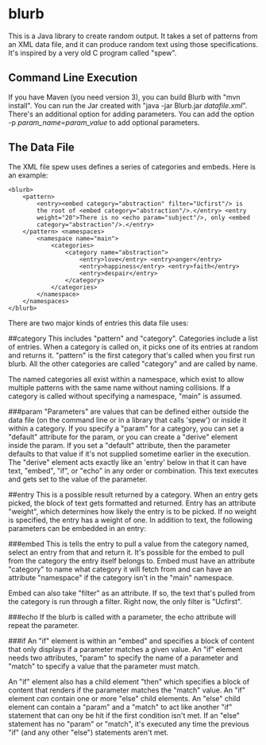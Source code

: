 # blurb
This is a Java library to create random output.  It takes a set of
patterns from an XML data file, and it can produce random text using those
specifications.  It's inspired by a very old C program called "spew".

## Command Line Execution
If you have Maven (you need version 3), you
can build Blurb with "mvn install".  You can run the Jar created with
"java -jar Blurb.jar *datafile.xml*".  There's an additional option for
adding parameters.  You can add the option -p *param_name*=*param_value*
to add optional parameters.

## The Data File
The XML file spew uses defines a series of categories
and embeds.  Here is an example:

```
<blurb>
    <pattern>
        <entry><embed category="abstraction" filter="Ucfirst"/> is
        the root of <embed category="abstraction"/>.</entry> <entry
        weight="20">There is no <echo param="subject"/>, only <embed
        category="abstraction"/>.</entry>
    </pattern> <namespaces>
        <namespace name="main">
            <categories>
                <category name="abstraction">
                    <entry>love</entry> <entry>anger</entry>
                    <entry>happiness</entry> <entry>faith</entry>
                    <entry>despair</entry>
                </category>
            </categories>
        </namespace>
    </namespaces>
</blurb>
```

There are two major kinds of entries this data file uses:

##category
This includes "pattern" and "category".  Categories include
a list of entries.  When a category is called on, it picks one of its
entries at random and returns it.  "pattern" is the first category that's
called when you first run blurb.  All the other categories are called
"category" and are called by name.

The named categories all exist within a namespace, which exist to allow
multiple patterns with the same name without naming collisions.  If a
category is called without specifying a namespace, "main" is assumed.

###param
"Parameters" are values that can be defined either outside the data file
(on the command line or in a library that calls 'spew') or inside it within
a category.  If you specify a "param" for a category, you can set a "default"
attribute for the param, or you can create a "derive" element inside the
param.  If you set a "default" attribute, then the parameter defaults to that
value if it's not supplied sometime earlier in the execution.  The "derive"
element acts exactly like an 'entry' below in that it can have text, "embed",
"if", or "echo" in any order or combination.  This text executes and gets
set to the value of the parameter.

##entry
This is a possible result returned by a category.  When an entry
gets picked, the block of text gets formatted and returned.  Entry has
an attribute "weight", which determines how likely the entry is to
be picked.  If no weight is specified, the entry has a weight of one.
In addition to text, the following parameters can be embedded in an entry:

###embed
This is tells the entry to pull a value from the category named,
select an entry from that and return it.  It's possible for the embed to
pull from the category the entry itself belongs to.  Embed must have an
attribute "category" to name what category it will fetch from and can have
an attribute "namespace" if the category isn't in the "main" namespace.

Embed can also take "filter" as an attribute.  If so, the text that's
pulled from the category is run through a filter.  Right now, the only
filter is "Ucfirst".

###echo
If the blurb is called with a parameter, the echo attribute will
repeat the parameter.

###if
An "if" element is within an "embed" and specifies a block of content
that only displays if a parameter matches a given value.  An "if" element
needs two attributes, "param" to specify the name of a parameter and "match"
to specify a value that the parameter must match.

An "if" element also has a child element "then" which specifies a block of
content that renders if the parameter matches the "match" value.  An "if"
element *can* contain one or more "else" child elements.  An "else" child
element can contain a "param" and a "match" to act like another "if" statement
that can ony be hit if the first condition isn't met.  If an "else" statement
has no "param" or "match", it's executed any time the previous "if" (and any
other "else") statements aren't met.
